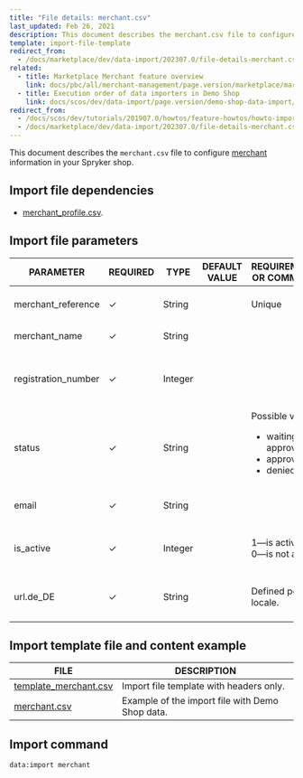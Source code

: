 ```yaml
---
title: "File details: merchant.csv"
last_updated: Feb 26, 2021
description: This document describes the merchant.csv file to configure merchant information in your Spryker shop.
template: import-file-template
redirect_from:
  - /docs/marketplace/dev/data-import/202307.0/file-details-merchant.csv.html
related:
  - title: Marketplace Merchant feature overview
    link: docs/pbc/all/merchant-management/page.version/marketplace/marketplace-merchant-feature-overview/marketplace-merchant-feature-overview.html
  - title: Execution order of data importers in Demo Shop
    link: docs/scos/dev/data-import/page.version/demo-shop-data-import/execution-order-of-data-importers-in-demo-shop.html
redirect_from:
  - /docs/scos/dev/tutorials/201907.0/howtos/feature-howtos/howto-import-merchants-and-merchant-relations.html
  - /docs/marketplace/dev/data-import/202307.0/file-details-merchant.csv.html
---
```


This document describes the `merchant.csv` file to configure [merchant](/docs/pbc/all/merchant-management/{{site.version}}/marketplace/marketplace-merchant-feature-overview/marketplace-merchant-feature-overview.html) information in your Spryker shop.

## Import file dependencies


- [merchant_profile.csv](/docs/pbc/all/merchant-management/{{site.version}}/marketplace/import-data/file-details-merchant-profile.csv.html).


## Import file parameters



| PARAMETER | REQUIRED | TYPE | DEFAULT VALUE | REQUIREMENTS OR COMMENTS | DESCRIPTION |
|-|-|-|-|-|-|
| merchant_reference | &check; | String |   |  Unique | Identifier of the merchant in the system. |
| merchant_name | &check; | String |   |   | The name of the merchant. |
| registration_number | &check; | Integer |   |   | Number assigned to the merchant at the point of registration. |
| status | &check; | String |   | Possible values: <ul><li>waiting-for-approval</li> <li>approved</li><li>denied</li></ul>  | The status of the merchant. |
| email | &check; | String |   |   | Email address of the merchant. |
| is_active | &check; | Integer |   | 1—is active<br> 0—is not active | Defines whether the merchant is active or not.  |
| url.de_DE | &check; | String |   | Defined per locale. | Merchant page URL in the storefront for DE store. |



## Import template file and content example

|FILE|DESCRIPTION|
|-|-|
| [template_merchant.csv](https://spryker.s3.eu-central-1.amazonaws.com/docs/Developer+Guide/Back-End/Data+Manipulation/Data+Ingestion/Data+Import/Data+Import+Categories/Marketplace+setup/template_merchant.csv) | Import file template with headers only. |
| [merchant.csv](https://spryker.s3.eu-central-1.amazonaws.com/docs/Developer+Guide/Back-End/Data+Manipulation/Data+Ingestion/Data+Import/Data+Import+Categories/Marketplace+setup/merchant.csv) | Example of the import file with Demo Shop data. |


## Import command

```bash
data:import merchant
```
